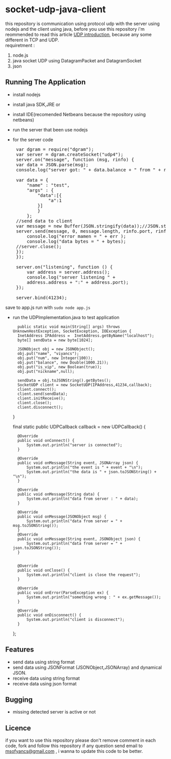 socket-udp-java-client
============

this repository is communication using protocol udp with the server using nodejs and the client using java, before you use this repository i'm reommended to read
this article [UDP introduction](https://github.com/viyancs/socket-udp-java-client/wiki), because any some different in TCP and UDP.
<br>
requiretment : 
<br>
1) node.js <br>
2) java socket UDP using DatagramPacket and DatagramSocket<br>
3) json 



Running The Application
-----------------------

* install nodejs <br>
* install java SDK,JRE or <br>
* install IDE(recomended Netbeans because the repository using netbeans) <br>
	 
* run the server that been use nodejs<br>

* for the server code  <br>
<pre>
    var dgram = require("dgram");
    var server = dgram.createSocket("udp4");
    server.on("message", function (msg, rinfo) {
    var data = JSON.parse(msg);
    console.log("server got: " + data.balance + " from " + rinfo.address + ":" + rinfo.port);
    
    var data = {
        "name" : "test",
        "args" : {
            "data":[{
                "a":1
            }]
            }
        };
    //send data to client
    var message = new Buffer(JSON.stringify(data));//JSON.stringify(data)
    server.send(message, 0, message.length, rinfo.port, rinfo.address, function(err, bytes) {
        console.log("error mamen = " + err );
        console.log("data bytes = " + bytes);
    //server.close();
    });
    });

    server.on("listening", function () {
        var address = server.address();
        console.log("server listening " +
        address.address + ":" + address.port);
    });

    server.bind(41234);
</pre>


save to app.js run with `sudo node app.js` <br>
* run the UDPImplementation.java to test application<br>

        public static void main(String[] args) throws UnknownHostException, SocketException, IOException {
        InetAddress IPAddress =  InetAddress.getByName("localhost");
        byte[] sendData = new byte[1024];

        JSONObject obj = new JSONObject();
        obj.put("name", "viyancs");
        obj.put("num", new Integer(100));
        obj.put("balance", new Double(1000.21));
        obj.put("is_vip", new Boolean(true));
        obj.put("nickname",null);

        sendData = obj.toJSONString().getBytes();
        SocketUDP client = new SocketUDP(IPAddress,41234,callback);
        client.connect();
        client.send(sendData);
        client.initReceive();
        client.close();
        client.disconnect();
    }
    
    final static public UDPCallback callback = new UDPCallback() {

        @Override
        public void onConnect() {
            System.out.println("server is connected");
        }
        
        @Override
        public void onMessage(String event, JSONArray json) {
            System.out.println("the event is " + event + "\n");
            System.out.println("the data is " + json.toJSONString() + "\n");
        }

        @Override
        public void onMessage(String data) {
            System.out.println("data from server : " + data);
        }
        
        @Override
        public void onMessage(JSONObject msg) {
            System.out.println("data from server = " + msg.toJSONString());           
        }
        @Override
        public void onMessage(String event, JSONObject json) {
            System.out.println("data from server = " + json.toJSONString());  
        }
    

        @Override
        public void onClose() {
            System.out.println("client is close the request");
        }

        @Override
        public void onError(ParseException ex) {
            System.out.println("something wrong : " + ex.getMessage());
        }

        @Override
        public void onDisconnect() {
            System.out.println("client is disconnect");
        }
    };

Features
-----------------------

* send data using string format 
* send data using JSONFormat (JSONObject,JSONArray) and dynamical JSON.
* receive data using string format
* receive data using json format

Bugging 
-----------------------

* missing detected server is active or not

Licence 
----------------------
if you want to use this repository please  don't remove comment in each code, fork and follow this repository if any question send email to msofyancs@gmail.com , i wanna to update this code to be better.

	

